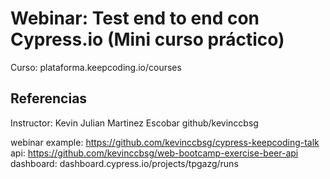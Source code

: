 # Webinar: Test end to end con Cypress.io (Mini curso práctico)

Curso: plataforma.keepcoding.io/courses

## Referencias
  Instructor: Kevin Julian Martinez Escobar 
  github/kevinccbsg
  
  webinar example:  https://github.com/kevinccbsg/cypress-keepcoding-talk
  api:              https://github.com/kevinccbsg/web-bootcamp-exercise-beer-api
  dashboard:        dashboard.cypress.io/projects/tpgazg/runs
